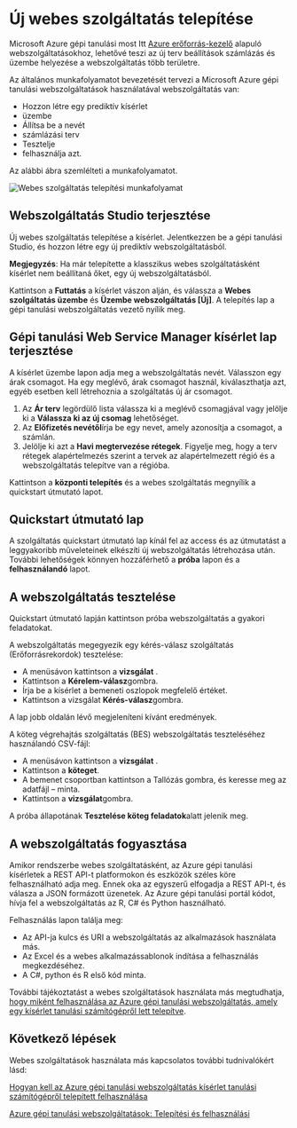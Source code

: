 <properties
   pageTitle="Új webes szolgáltatás üzembe helyezése"
   description="A munkafolyamat-ARM üzembe helyezése a webszolgáltatás alapján"
   services="machine-learning"
   documentationCenter=""
   authors="vDonGlover"
   manager="raymondl"
   editor=""/>

<tags
    ms.service="machine-learning"
    ms.workload="data-services"
    ms.tgt_pltfrm="na"
    ms.devlang="na"
    ms.topic="article"
    ms.date="10/04/2016"
    ms.author="v-donglo"/>

# <a name="deploy-a-new-web-service"></a>Új webes szolgáltatás telepítése

Microsoft Azure gépi tanulási most Itt [Azure erőforrás-kezelő](../azure-resource-manager/resource-group-overview.md) alapuló webszolgáltatásokhoz, lehetővé teszi az új terv beállítások számlázás és üzembe helyezése a webszolgáltatás több területre.

Az általános munkafolyamatot bevezetését tervezi a Microsoft Azure gépi tanulási webszolgáltatások használatával webszolgáltatás van:

* Hozzon létre egy prediktív kísérlet
* üzembe
* Állítsa be a nevét
* számlázási terv
* Tesztelje
* felhasználja azt.

Az alábbi ábra szemlélteti a munkafolyamatot.

![Webes szolgáltatás telepítési munkafolyamat][1]
 
## <a name="deploy-web-service-from-studio"></a>Webszolgáltatás Studio terjesztése 

Új webes szolgáltatás telepítése a kísérlet. Jelentkezzen be a gépi tanulási Studio, és hozzon létre egy új prediktív webszolgáltatásból. 

**Megjegyzés**: Ha már telepítette a klasszikus webes szolgáltatásként kísérlet nem beállítaná őket, egy új webszolgáltatásból.
 
Kattintson a **Futtatás** a kísérlet vászon alján, és válassza a **Webes szolgáltatás üzembe** és **Üzembe webszolgáltatás [Új]**. A telepítés lap a gépi tanulási webszolgáltatás vezető nyílik meg.

## <a name="machine-learning-web-service-manager-deploy-experiment-page"></a>Gépi tanulási Web Service Manager kísérlet lap terjesztése
A kísérlet üzembe lapon adja meg a webszolgáltatás nevét.
Válasszon egy árak csomagot. Ha egy meglévő, árak csomagot használ, kiválaszthatja azt, egyéb esetben kell létrehoznia a szolgáltatás új ár csomagot. 

1.  Az **Ár terv** legördülő lista válassza ki a meglévő csomagjával vagy jelölje ki a **Válassza ki az új csomag** lehetőséget.
2.  Az **Előfizetés nevétől**írja be egy nevet, amely azonosítja a csomagot, a számlán.
3.  Jelölje ki azt a **Havi megtervezése rétegek**. Figyelje meg, hogy a terv rétegek alapértelmezés szerint a tervek az alapértelmezett régió és a webszolgáltatás telepítve van a régióba.

Kattintson a **központi telepítés** és a webes szolgáltatás megnyílik a quickstart útmutató lapot.

## <a name="quickstart-page"></a>Quickstart útmutató lap
A szolgáltatás quickstart útmutató lap kínál fel az access és az útmutatást a leggyakoribb műveleteinek elkészíti új webszolgáltatás létrehozása után. További lehetőségek könnyen hozzáférhető a **próba** lapon és a **felhasználandó** lapot.

## <a name="testing-your-web-service"></a>A webszolgáltatás tesztelése

Quickstart útmutató lapján kattintson próba webszolgáltatás a gyakori feladatokat.   

A webszolgáltatás megegyezik egy kérés-válasz szolgáltatás (Erőforrásrekordok) tesztelése:

* A menüsávon kattintson a **vizsgálat** .
* Kattintson a **Kérelem-válasz**gombra.
* Írja be a kísérlet a bemeneti oszlopok megfelelő értéket.
* Kattintson a vizsgálat **Kérés-válasz**gombra.

A lap jobb oldalán lévő megjeleníteni kívánt eredmények.

A köteg végrehajtás szolgáltatás (BES) webszolgáltatás teszteléséhez használandó CSV-fájl:

* A menüsávon kattintson a **vizsgálat** .
* Kattintson a **köteget**.
* A bemenet csoportban kattintson a Tallózás gombra, és keresse meg az adatfájl – minta.
* Kattintson a **vizsgálat**gombra.

A próba állapotának **Tesztelése köteg feladatok**alatt jelenik meg.

## <a name="consuming-your-web-service"></a>A webszolgáltatás fogyasztása

Amikor rendszerbe webes szolgáltatásként, az Azure gépi tanulási kísérletek a REST API-t platformokon és eszközök széles köre felhasználható adja meg. Ennek oka az egyszerű elfogadja a REST API-t, és válasza a JSON formázott üzenetek. Az Azure gépi tanulási portál kódot, hívja fel a webszolgáltatás az R, C# és Python használható.
 
Felhasználás lapon találja meg:

* Az API-ja kulcs és URI a webszolgáltatás az alkalmazások használata más.
* Az Excel és a webes alkalmazássablonok indítása a felhasználás megkezdéséhez.
* A C#, python és R első kód minta.

További tájékoztatást a webes szolgáltatások használata más megtudhatja, [hogy miként felhasználása az Azure gépi tanulási webszolgáltatás, amely egy kísérlet tanulási számítógépről lett telepítve](machine-learning-consume-web-services.md).

## <a name="next-steps"></a>Következő lépések

Webes szolgáltatások használata más kapcsolatos további tudnivalókért lásd:

[Hogyan kell az Azure gépi tanulási webszolgáltatás kísérlet tanulási számítógépről telepített felhasználása](machine-learning-consume-web-services.md)

[Azure gépi tanulási webszolgáltatások: Telepítési és felhasználási](machine-learning-deploy-consume-web-service-guide.md)

<!--Image references-->
[1]: ./media/machine-learning-webservice-deploy-a-web-service/armdeploymentworkflow.png


<!--links-->
